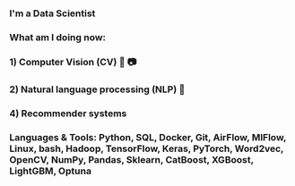 ### I'm a Data Scientist

### What am I doing now:
### 1) Computer Vision (CV) 🎥 📷
### 2) Natural language processing (NLP) 📝
### 4) Recommender systems 

### Languages & Tools: Python, SQL, Docker, Git, AirFlow, MlFlow, Linux, bash, Hadoop, TensorFlow, Keras, PyTorch, Word2vec, OpenCV, NumPy, Pandas, Sklearn, CatBoost, XGBoost, LightGBM, Optuna
